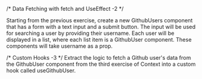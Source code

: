 /* Data Fetching with fetch and UseEffect -2 */
    
Starting from the previous exercise, create a new GithubUsers component that has a form with a text input and a submit button.
The input will be used for searching a user by providing their username.
Each user will be displayed in a list, where each list item is a GithubUser component.
These components will take username as a prop.

/* Custom Hooks -3 */
Extract the logic to fetch a Github user's data from the GithubUser component from the third exercise of Context into a custom hook called useGithubUser.
